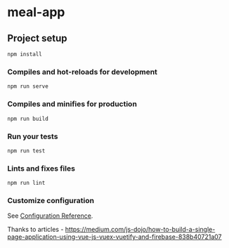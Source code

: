 # meal-app

## Project setup
```
npm install
```

### Compiles and hot-reloads for development
```
npm run serve
```

### Compiles and minifies for production
```
npm run build
```

### Run your tests
```
npm run test
```

### Lints and fixes files
```
npm run lint
```

### Customize configuration
See [Configuration Reference](https://cli.vuejs.org/config/).

Thanks to articles - https://medium.com/js-dojo/how-to-build-a-single-page-application-using-vue-js-vuex-vuetify-and-firebase-838b40721a07